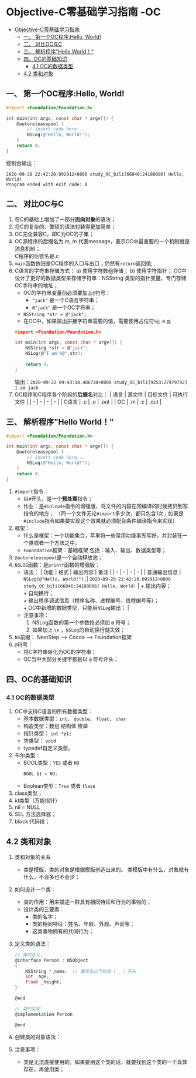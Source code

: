 # Objective-C零基础学习指南 -OC

<!-- @import "[TOC]" {cmd="toc" depthFrom=1 depthTo=6 orderedList=false} -->

<!-- code_chunk_output -->

- [Objective-C零基础学习指南](#objective-c零基础学习指南)
  - [一、 第一个OC程序:Hello, World!](#一-第一个oc程序hello-world)
  - [二、 对比OC与C](#二-对比oc与c)
  - [三、 解析程序"Hello World！"](#三-解析程序hello-world)
  - [四、OC的基础知识](#四-oc的基础知识)
    - [4.1 OC的数据类型](#41-oc的数据类型)
  - [4.2 类和对象](#42-类和对象)

<!-- /code_chunk_output -->

## 一、 第一个OC程序:Hello, World!
```objective-c
#import <Foundation/Foundation.h>

int main(int argc, const char * argv[]) {
    @autoreleasepool {
        // insert code here...
        NSLog(@"Hello, World!");
    }
    return 0;
}
```
控制台输出：
```shell
2020-09-20 22:42:28.092912+0800 study_OC_bili[66046:24180086] Hello, World!
Program ended with exit code: 0
```

##  二、 对比OC与C
1. 在C的基础上增加了一部分**面向对象**的语法；
2. 将C的复杂的、繁琐的语法封装得更加简单；
3. OC完全兼容C，即C为OC的子集；
4. OC源程序的后缀名为.m, m 代表message，表示OC中最重要的一个机制就是消息机制；  
    C程序的后锥名是.c
5. `main`函数依旧是OC程序的入口与出口；仍然有`return`返回值;
6. C语言的字符串存储方式： a) 使用字符数组存储； b) 使用字符指针；
    OC中设计了更好的数据类型来存储字符串：NSString 类型的指针变量，专门存储OC字符串的地址；
    + OC的字符串变量前必须要加上`@`符号：
        + `"jack"` 是一个C语言字符串；
        + `@"jack"` 是一个OC字符串；
    + `NSString *str = @"jack";`
    + 在OC中，如果输出拼接字符串需要的值，需要使用占位符`%@`, 
    e.g.
    ```C
    #import <Foundation/Foundation.h>

    int main(int argc, const char * argv[]) {
        NSString *str = @"jack";
        NSLog(@"I am %@",str);
        
        return 0;
    }
    ```
    输出：`2020-09-22 09:43:10.486738+0800 study_OC_bili[9253:27479792] I am jack`
7. OC程序和C程序各个阶段的**后缀名**对比：
    | 语言 | 源文件 | 目标文件 | 可执行文件 |
    | - | - | - | - |
    | C语言 | .c | .o | .out |
    | OC | .m | .c | .out |



## 三、 解析程序"Hello World！"
```objective-c
#import <Foundation/Foundation.h>

int main(int argc, const char * argv[]) {
    @autoreleasepool {
        // insert code here...
        NSLog(@"Hello, World!");
    }
    return 0;
}
```
1. `#import`指令：
    + 以`#`开头，是一个**预处理**指令；
    + 作业：是`#inlcude`指令的增强版，将文件的内容在预编译的时候拷贝到写指令的地方；
    （同一个文件无论`#import`多少次，都只包含1次；如果是`#include`指令如果要实现这个效果就必须配合条件编译指令来实现）
2. 框架：
    + 什么是框架：一个功能集合，苹果将一些常用功能事先写好，并封装在一个类或者一个方法之中。
    + `Founddation`框架：基础框架
        包括：输入、输出、数据类型等；
3. `@autoreleasepool`是一个自动释放池；
4. `NSLOG`函数：是`printf`函数的增强版：
    + 语法：
        | 功能 | 格式 | 输出内容 | 备注 |
        | - | - | - | - |
        | 普通输出信息 | `NSLog(@"Hello, World!");`| `2020-09-20 22:42:28.092912+0800`<br> `study_OC_bili[66046:24180086] Hello, World!` | + 输出内容；<br> + 自动换行；<br> + 输出程序调试信息（程序名称、进程编号、线程编号等）；<br> + OC中新增的数据类型，只能用`NSLog`输出； |
    + 注意事项：
        1. NSLog函数的第一个参数抢必须加 `@` 符号；
        2. 如果加上 `\n` ，`NSLog`的自动换行就失效；
5. `NS`前缀：
    NextStep —-> Cocoa --> Foundation框架
6. `@`符号：
    + 将C字符串转化为OC的字符串；
    + OC当中大部分关键字都是以 `@` 符号开头；

## 四、OC的基础知识
### 4.1 OC的数据类型
1. OC中支持C语言的所有数据类型：
    + 基本数据类型：`int`、 `double`、 `float`、 `char`
    + 构造类型：数组 结构体 枚举
    + 指针类型： `int *p1;`
    + 空类型： `void`
    + typedef自定义类型。
2. 布尔类型：
    + BOOL类型：`YES` 或者 `NO`
        ```Objective-C
        BOOL b1 = NO;
        ```
    + Boolean类型：`True` 或者 `flase`
3. class类型；
4. id类型（万能指针）
5. nil = NULL
6. SEL 方法选择器；
7. block 代码段；

## 4.2 类和对象
1. 类和对象的关系
    + 类是模版，类的对象是根据模版创造出来的。
        类模版中有什么，对象就有什么，不会多也不会少；
2. 如何设计一个类：
    + 类的作用：用来描述一群具有相同特征和行为的事物的；
    + 设计类的三要素：
        + 类的名字；
        + 类的相同特征：姓名、年龄、外观、声音等；
        + 这类事物拥有的共同行为；
3. 定义类的语法：
    ```C
    // 类的定义：
    @interface Person : NSObject
    {
        NSString *_name;  // 属性名以下划线（ _ ）开头
        int _age;
        float _height;
    }

    @end

    // 类的实现
    @implementation Person

    @end
    ```
4. 创建类的对象语法：
    
4. 注意事项：
    + 类是无法直接使用的。如果要用这个类的话，就要找到这个类的一个具体存在，再使用类；














